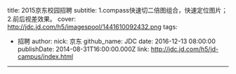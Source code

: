 title: 2015京东校园招聘
subtitle: 1.compass快速切二倍图组合，快速定位图片；2.前后视差效果。
cover: http://jdc.jd.com/h5/imagespool/1441610092432.png
tags:
  - 招聘
author:
  nick: 京东
  github_name: JDC
date: 2016-12-13 08:00:00
publishDate: 2014-08-31T16:00:00.000Z
link: http://jdc.jd.com/h5/jd-campus/index.html

---